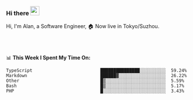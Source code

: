 ### Hi there <img src="https://media.giphy.com/media/hvRJCLFzcasrR4ia7z/giphy.gif" width="25px">

<!-- ![visitors](https://visitor-badge.glitch.me/badge?page_id=dislfyer.dislfyer) -->

Hi, I'm Alan, a Software Engineer, 🏠 Now live in Tokyo/Suzhou.

<br/>
<br/>

📊 **This Week I Spent My Time On:**


<!--START_SECTION:waka-->

```text
TypeScript                          ███████████████░░░░░░░░░░  59.24%
Markdown                            ██████▓░░░░░░░░░░░░░░░░░░  26.22%
Other                               █▒░░░░░░░░░░░░░░░░░░░░░░░  5.59%
Bash                                █▒░░░░░░░░░░░░░░░░░░░░░░░  5.17%
PHP                                 █░░░░░░░░░░░░░░░░░░░░░░░░  3.43%
```

<!--END_SECTION:waka-->

<!--
**About Me:**
 -->
